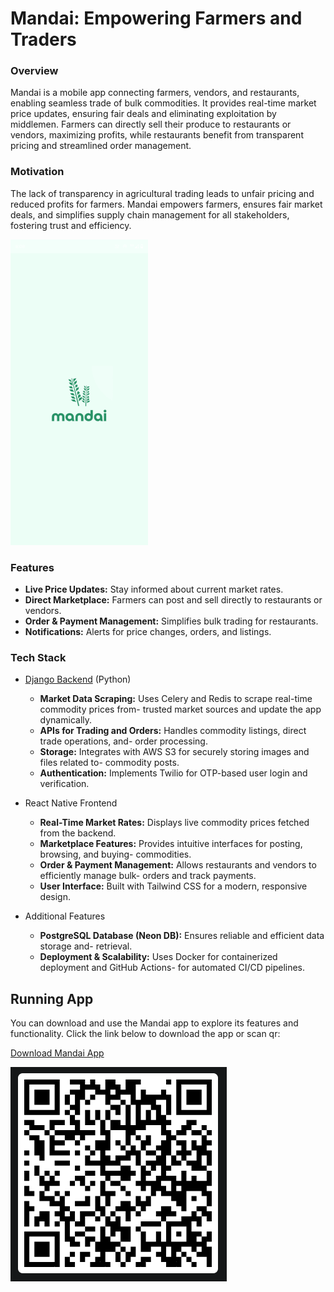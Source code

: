 ﻿# Mandai: Empowering Farmers and Traders

### Overview

Mandai is a mobile app connecting farmers, vendors, and restaurants, enabling seamless trade of bulk commodities. It provides real-time market price updates, ensuring fair deals and eliminating exploitation by middlemen. Farmers can directly sell their produce to restaurants or vendors, maximizing profits, while restaurants benefit from transparent pricing and streamlined order management.

### Motivation

The lack of transparency in agricultural trading leads to unfair pricing and reduced profits for farmers. Mandai empowers farmers, ensures fair market deals, and simplifies supply chain management for all stakeholders, fostering trust and efficiency.

![Mandai Demo](assets/demo.gif) 

### Features
   - **Live Price Updates:** Stay informed about current market rates.
   - **Direct Marketplace:** Farmers can post and sell directly to restaurants or vendors.
   - **Order & Payment Management:** Simplifies bulk trading for restaurants.
   - **Notifications:** Alerts for price changes, orders, and listings.

### Tech Stack
- [Django Backend](https://github.com/yogesh-bhandare/mandai-backend-api) (Python)

   - **Market Data Scraping:** Uses Celery and Redis to scrape real-time commodity prices from- trusted market sources and update the app dynamically.
   - **APIs for Trading and Orders:** Handles commodity listings, direct trade operations, and- order processing.
   - **Storage:** Integrates with AWS S3 for securely storing images and files related to- commodity posts.
   - **Authentication:** Implements Twilio for OTP-based user login and verification.

- React Native Frontend

   - **Real-Time Market Rates:** Displays live commodity prices fetched from the backend.
   - **Marketplace Features:** Provides intuitive interfaces for posting, browsing, and buying- commodities.
   - **Order & Payment Management:** Allows restaurants and vendors to efficiently manage bulk- orders and track payments.
   - **User Interface:** Built with Tailwind CSS for a modern, responsive design.

 - Additional Features

   - **PostgreSQL Database (Neon DB):** Ensures reliable and efficient data storage and- retrieval.
   - **Deployment & Scalability:** Uses Docker for containerized deployment and GitHub Actions- for automated CI/CD pipelines.

## Running App

You can download and use the Mandai app to explore its features and functionality. Click the link below to download the app or scan qr:

[Download Mandai App](https://github.com/yogesh-bhandare/mandai-backend-api)

![Scan to Download](assets/apkqr.png)